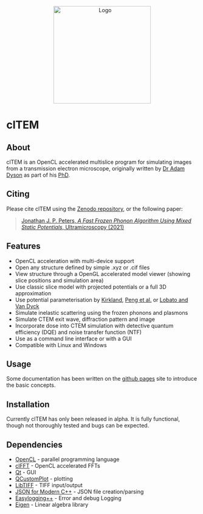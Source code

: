 
<p align="center"> 
<img src="https://jjppeters.github.io/clTEM/assets/logo.svg" alt="Logo" width="256px"/>
</p>

# clTEM  
## About  
clTEM is an OpenCL accelerated multislice program for simulating images from a transmission electron microscope, originally written by [Dr Adam Dyson](https://github.com/ADyson) as part of his [PhD](http://wrap.warwick.ac.uk/72953/).  

## Citing

Please cite clTEM using the [Zenodo repository](https://doi.org/10.5281/zenodo.5116155), or the following paper:

> [Jonathan J. P. Peters, _A Fast Frozen Phonon Algorithm Using Mixed Static Potentials_, Ultramicroscopy (2021)](https://doi.org/10.1016/j.ultramic.2021.113364)

## Features
- OpenCL acceleration with multi-device support
- Open any structure defined by simple .xyz or .cif files
- View structure through a OpenGL accelerated model viewer (showing slice positions and simulation area)
- Use classic slice model with projected potentials or a full 3D approximation
- Use potential parameterisation by [Kirkland](https://www.springer.com/gp/book/9781441965325), [Peng et al.](dx.doi.org/10.1107/S0108767395014371) or [Lobato and Van Dyck](dx.doi.org/10.1107/S205327331401643X)
- Simulate inelastic scattering using the frozen phonons and plasmons
- Simulate CTEM exit wave, diffraction pattern and image
- Incorporate dose into CTEM simulation with detective quantum efficiency (DQE) and noise transfer function (NTF)
- Use as a command line interface or with a GUI
- Compatible with Linux and Windows

## Usage
Some documentation has been written on the [github pages](https://jjppeters.github.io/clTEM/guide) site to introduce the basic concepts.

## Installation
Currently clTEM has only been released in alpha. It is fully functional, though not thoroughly tested and bugs can be expected.

## Dependencies  
  
 - [OpenCL](https://www.khronos.org/opencl/) - parallel programming language  
 - [clFFT](https://github.com/clMathLibraries/clFFT) - OpenCL accelerated FFTs  
 - [Qt](http://www.qt.io/) - GUI  
 - [QCustomPlot](http://qcustomplot.com/) - plotting 
 - [LibTIFF](http://simplesystems.org/libtiff/) - TIFF input/output  
 - [JSON for Modern C++](https://github.com/nlohmann/json) - JSON file creation/parsing
 - [Easylogging++](https://github.com/zuhd-org/easyloggingpp) - Error and debug Logging
 - [Eigen](http://eigen.tuxfamily.org/) - Linear algebra library

